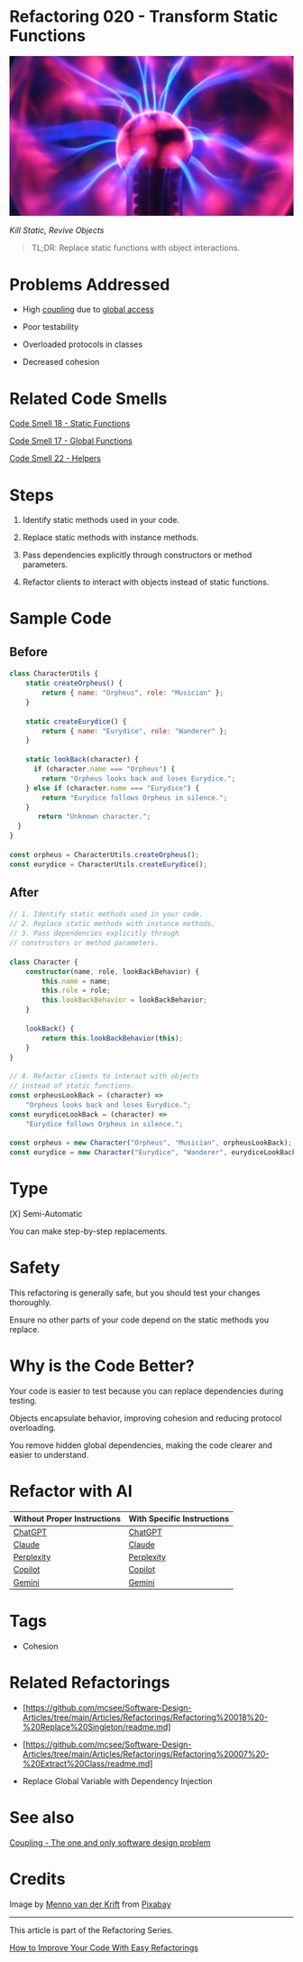 # Refactoring 020 - Transform Static Functions

![Refactoring 020 - Transform Static Functions](Refactoring%20020%20-%20Transform%20Static%20Functions.jpg)

*Kill Static, Revive Objects*

> TL;DR: Replace static functions with object interactions.

# Problems Addressed

- High [coupling](https://github.com/mcsee/Software-Design-Articles/tree/main/Articles/Theory/Coupling%20-%20The%20one%20and%20only%20software%20design%20problem/readme.md) due to [global access](https://github.com/mcsee/Software-Design-Articles/tree/main/Articles/Code%20Smells/Code%20Smell%2018%20-%20Static%20Functions/readme.md)

- Poor testability

- Overloaded protocols in classes

- Decreased cohesion

# Related Code Smells

[Code Smell 18 - Static Functions](https://github.com/mcsee/Software-Design-Articles/tree/main/Articles/Code%20Smells/Code%20Smell%2018%20-%20Static%20Functions/readme.md)

[Code Smell 17 - Global Functions](https://github.com/mcsee/Software-Design-Articles/tree/main/Articles/Code%20Smells/Code%20Smell%2017%20-%20Global%20Functions/readme.md)

[Code Smell 22 - Helpers](https://github.com/mcsee/Software-Design-Articles/tree/main/Articles/Code%20Smells/Code%20Smell%2022%20-%20Helpers/readme.md)

# Steps

1. Identify static methods used in your code.

2. Replace static methods with instance methods.

3. Pass dependencies explicitly through constructors or method parameters.

4. Refactor clients to interact with objects instead of static functions.

# Sample Code

## Before

<!-- [Gist Url](https://gist.github.com/mcsee/cf849ddce7e7fff8f3daad3c9973bf70) -->

```javascript
class CharacterUtils {
    static createOrpheus() {
        return { name: "Orpheus", role: "Musician" };
    }

    static createEurydice() {
        return { name: "Eurydice", role: "Wanderer" };
    }
    
    static lookBack(character) {
      if (character.name === "Orpheus") {
        return "Orpheus looks back and loses Eurydice.";
    } else if (character.name === "Eurydice") {
        return "Eurydice follows Orpheus in silence.";
    }
       return "Unknown character.";
  }
}

const orpheus = CharacterUtils.createOrpheus();
const eurydice = CharacterUtils.createEurydice();
```

## After

<!-- [Gist Url](https://gist.github.com/mcsee/ead99192e8a822b36ff77cb4eeef0b34) -->

```typescript
// 1. Identify static methods used in your code.
// 2. Replace static methods with instance methods.
// 3. Pass dependencies explicitly through
// constructors or method parameters.

class Character {
    constructor(name, role, lookBackBehavior) {
        this.name = name;
        this.role = role;
        this.lookBackBehavior = lookBackBehavior;
    }

    lookBack() {
        return this.lookBackBehavior(this);
    }
}

// 4. Refactor clients to interact with objects 
// instead of static functions.
const orpheusLookBack = (character) =>
    "Orpheus looks back and loses Eurydice.";
const eurydiceLookBack = (character) =>
    "Eurydice follows Orpheus in silence.";

const orpheus = new Character("Orpheus", "Musician", orpheusLookBack);
const eurydice = new Character("Eurydice", "Wanderer", eurydiceLookBack);
```

# Type

[X] Semi-Automatic

You can make step-by-step replacements. 

# Safety

This refactoring is generally safe, but you should test your changes thoroughly.

Ensure no other parts of your code depend on the static methods you replace.

# Why is the Code Better?

Your code is easier to test because you can replace dependencies during testing.

Objects encapsulate behavior, improving cohesion and reducing protocol overloading.

You remove hidden global dependencies, making the code clearer and easier to understand.

# Refactor with AI

| Without Proper Instructions    | With Specific Instructions |
| -------- | ------- |
| [ChatGPT](https://chat.openai.com/?q=Correct+and+explain+this+code%3A+%60%60%60typescript%0D%0A%2F%2F+1.+Identify+static+methods+used+in+your+code.%0D%0A%2F%2F+2.+Replace+static+methods+with+instance+methods.%0D%0A%2F%2F+3.+Pass+dependencies+explicitly+through%0D%0A%2F%2F+constructors+or+method+parameters.%0D%0A%0D%0Aclass+Character+%7B%0D%0A++++constructor%28name%2C+role%2C+lookBackBehavior%29+%7B%0D%0A++++++++this.name+%3D+name%3B%0D%0A++++++++this.role+%3D+role%3B%0D%0A++++++++this.lookBackBehavior+%3D+lookBackBehavior%3B%0D%0A++++%7D%0D%0A%0D%0A++++lookBack%28%29+%7B%0D%0A++++++++return+this.lookBackBehavior%28this%29%3B%0D%0A++++%7D%0D%0A%7D%0D%0A%0D%0A%2F%2F+4.+Refactor+clients+to+interact+with+objects+%0D%0A%2F%2F+instead+of+static+functions.%0D%0Aconst+orpheusLookBack+%3D+%28character%29+%3D%3E%0D%0A++++%22Orpheus+looks+back+and+loses+Eurydice.%22%3B%0D%0Aconst+eurydiceLookBack+%3D+%28character%29+%3D%3E%0D%0A++++%22Eurydice+follows+Orpheus+in+silence.%22%3B%0D%0A%0D%0Aconst+orpheus+%3D+new+Character%28%22Orpheus%22%2C+%22Musician%22%2C+orpheusLookBack%29%3B%0D%0Aconst+eurydice+%3D+new+Character%28%22Eurydice%22%2C+%22Wanderer%22%2C+eurydiceLookBack%29%3B%0D%0A%60%60%60) | [ChatGPT](https://chat.openai.com/?q=1.+Identify+static+methods+used+in+your+code.+2.+Replace+static+methods+with+instance+methods.+3.+Pass+dependencies+explicitly+through+constructors+or+method+parameters.+4.+Refactor+clients+to+interact+with+objects+instead+of+static+functions.%3A+%60%60%60typescript%0D%0A%2F%2F+1.+Identify+static+methods+used+in+your+code.%0D%0A%2F%2F+2.+Replace+static+methods+with+instance+methods.%0D%0A%2F%2F+3.+Pass+dependencies+explicitly+through%0D%0A%2F%2F+constructors+or+method+parameters.%0D%0A%0D%0Aclass+Character+%7B%0D%0A++++constructor%28name%2C+role%2C+lookBackBehavior%29+%7B%0D%0A++++++++this.name+%3D+name%3B%0D%0A++++++++this.role+%3D+role%3B%0D%0A++++++++this.lookBackBehavior+%3D+lookBackBehavior%3B%0D%0A++++%7D%0D%0A%0D%0A++++lookBack%28%29+%7B%0D%0A++++++++return+this.lookBackBehavior%28this%29%3B%0D%0A++++%7D%0D%0A%7D%0D%0A%0D%0A%2F%2F+4.+Refactor+clients+to+interact+with+objects+%0D%0A%2F%2F+instead+of+static+functions.%0D%0Aconst+orpheusLookBack+%3D+%28character%29+%3D%3E%0D%0A++++%22Orpheus+looks+back+and+loses+Eurydice.%22%3B%0D%0Aconst+eurydiceLookBack+%3D+%28character%29+%3D%3E%0D%0A++++%22Eurydice+follows+Orpheus+in+silence.%22%3B%0D%0A%0D%0Aconst+orpheus+%3D+new+Character%28%22Orpheus%22%2C+%22Musician%22%2C+orpheusLookBack%29%3B%0D%0Aconst+eurydice+%3D+new+Character%28%22Eurydice%22%2C+%22Wanderer%22%2C+eurydiceLookBack%29%3B%0D%0A%60%60%60) |
| [Claude](https://claude.ai/new?q=Correct+and+explain+this+code%3A+%60%60%60typescript%0D%0A%2F%2F+1.+Identify+static+methods+used+in+your+code.%0D%0A%2F%2F+2.+Replace+static+methods+with+instance+methods.%0D%0A%2F%2F+3.+Pass+dependencies+explicitly+through%0D%0A%2F%2F+constructors+or+method+parameters.%0D%0A%0D%0Aclass+Character+%7B%0D%0A++++constructor%28name%2C+role%2C+lookBackBehavior%29+%7B%0D%0A++++++++this.name+%3D+name%3B%0D%0A++++++++this.role+%3D+role%3B%0D%0A++++++++this.lookBackBehavior+%3D+lookBackBehavior%3B%0D%0A++++%7D%0D%0A%0D%0A++++lookBack%28%29+%7B%0D%0A++++++++return+this.lookBackBehavior%28this%29%3B%0D%0A++++%7D%0D%0A%7D%0D%0A%0D%0A%2F%2F+4.+Refactor+clients+to+interact+with+objects+%0D%0A%2F%2F+instead+of+static+functions.%0D%0Aconst+orpheusLookBack+%3D+%28character%29+%3D%3E%0D%0A++++%22Orpheus+looks+back+and+loses+Eurydice.%22%3B%0D%0Aconst+eurydiceLookBack+%3D+%28character%29+%3D%3E%0D%0A++++%22Eurydice+follows+Orpheus+in+silence.%22%3B%0D%0A%0D%0Aconst+orpheus+%3D+new+Character%28%22Orpheus%22%2C+%22Musician%22%2C+orpheusLookBack%29%3B%0D%0Aconst+eurydice+%3D+new+Character%28%22Eurydice%22%2C+%22Wanderer%22%2C+eurydiceLookBack%29%3B%0D%0A%60%60%60) | [Claude](https://claude.ai/new?q=1.+Identify+static+methods+used+in+your+code.+2.+Replace+static+methods+with+instance+methods.+3.+Pass+dependencies+explicitly+through+constructors+or+method+parameters.+4.+Refactor+clients+to+interact+with+objects+instead+of+static+functions.%3A+%60%60%60typescript%0D%0A%2F%2F+1.+Identify+static+methods+used+in+your+code.%0D%0A%2F%2F+2.+Replace+static+methods+with+instance+methods.%0D%0A%2F%2F+3.+Pass+dependencies+explicitly+through%0D%0A%2F%2F+constructors+or+method+parameters.%0D%0A%0D%0Aclass+Character+%7B%0D%0A++++constructor%28name%2C+role%2C+lookBackBehavior%29+%7B%0D%0A++++++++this.name+%3D+name%3B%0D%0A++++++++this.role+%3D+role%3B%0D%0A++++++++this.lookBackBehavior+%3D+lookBackBehavior%3B%0D%0A++++%7D%0D%0A%0D%0A++++lookBack%28%29+%7B%0D%0A++++++++return+this.lookBackBehavior%28this%29%3B%0D%0A++++%7D%0D%0A%7D%0D%0A%0D%0A%2F%2F+4.+Refactor+clients+to+interact+with+objects+%0D%0A%2F%2F+instead+of+static+functions.%0D%0Aconst+orpheusLookBack+%3D+%28character%29+%3D%3E%0D%0A++++%22Orpheus+looks+back+and+loses+Eurydice.%22%3B%0D%0Aconst+eurydiceLookBack+%3D+%28character%29+%3D%3E%0D%0A++++%22Eurydice+follows+Orpheus+in+silence.%22%3B%0D%0A%0D%0Aconst+orpheus+%3D+new+Character%28%22Orpheus%22%2C+%22Musician%22%2C+orpheusLookBack%29%3B%0D%0Aconst+eurydice+%3D+new+Character%28%22Eurydice%22%2C+%22Wanderer%22%2C+eurydiceLookBack%29%3B%0D%0A%60%60%60) |
| [Perplexity](https://perplexity.ai/?q=Correct+and+explain+this+code%3A+%60%60%60typescript%0D%0A%2F%2F+1.+Identify+static+methods+used+in+your+code.%0D%0A%2F%2F+2.+Replace+static+methods+with+instance+methods.%0D%0A%2F%2F+3.+Pass+dependencies+explicitly+through%0D%0A%2F%2F+constructors+or+method+parameters.%0D%0A%0D%0Aclass+Character+%7B%0D%0A++++constructor%28name%2C+role%2C+lookBackBehavior%29+%7B%0D%0A++++++++this.name+%3D+name%3B%0D%0A++++++++this.role+%3D+role%3B%0D%0A++++++++this.lookBackBehavior+%3D+lookBackBehavior%3B%0D%0A++++%7D%0D%0A%0D%0A++++lookBack%28%29+%7B%0D%0A++++++++return+this.lookBackBehavior%28this%29%3B%0D%0A++++%7D%0D%0A%7D%0D%0A%0D%0A%2F%2F+4.+Refactor+clients+to+interact+with+objects+%0D%0A%2F%2F+instead+of+static+functions.%0D%0Aconst+orpheusLookBack+%3D+%28character%29+%3D%3E%0D%0A++++%22Orpheus+looks+back+and+loses+Eurydice.%22%3B%0D%0Aconst+eurydiceLookBack+%3D+%28character%29+%3D%3E%0D%0A++++%22Eurydice+follows+Orpheus+in+silence.%22%3B%0D%0A%0D%0Aconst+orpheus+%3D+new+Character%28%22Orpheus%22%2C+%22Musician%22%2C+orpheusLookBack%29%3B%0D%0Aconst+eurydice+%3D+new+Character%28%22Eurydice%22%2C+%22Wanderer%22%2C+eurydiceLookBack%29%3B%0D%0A%60%60%60) | [Perplexity](https://perplexity.ai/?q=1.+Identify+static+methods+used+in+your+code.+2.+Replace+static+methods+with+instance+methods.+3.+Pass+dependencies+explicitly+through+constructors+or+method+parameters.+4.+Refactor+clients+to+interact+with+objects+instead+of+static+functions.%3A+%60%60%60typescript%0D%0A%2F%2F+1.+Identify+static+methods+used+in+your+code.%0D%0A%2F%2F+2.+Replace+static+methods+with+instance+methods.%0D%0A%2F%2F+3.+Pass+dependencies+explicitly+through%0D%0A%2F%2F+constructors+or+method+parameters.%0D%0A%0D%0Aclass+Character+%7B%0D%0A++++constructor%28name%2C+role%2C+lookBackBehavior%29+%7B%0D%0A++++++++this.name+%3D+name%3B%0D%0A++++++++this.role+%3D+role%3B%0D%0A++++++++this.lookBackBehavior+%3D+lookBackBehavior%3B%0D%0A++++%7D%0D%0A%0D%0A++++lookBack%28%29+%7B%0D%0A++++++++return+this.lookBackBehavior%28this%29%3B%0D%0A++++%7D%0D%0A%7D%0D%0A%0D%0A%2F%2F+4.+Refactor+clients+to+interact+with+objects+%0D%0A%2F%2F+instead+of+static+functions.%0D%0Aconst+orpheusLookBack+%3D+%28character%29+%3D%3E%0D%0A++++%22Orpheus+looks+back+and+loses+Eurydice.%22%3B%0D%0Aconst+eurydiceLookBack+%3D+%28character%29+%3D%3E%0D%0A++++%22Eurydice+follows+Orpheus+in+silence.%22%3B%0D%0A%0D%0Aconst+orpheus+%3D+new+Character%28%22Orpheus%22%2C+%22Musician%22%2C+orpheusLookBack%29%3B%0D%0Aconst+eurydice+%3D+new+Character%28%22Eurydice%22%2C+%22Wanderer%22%2C+eurydiceLookBack%29%3B%0D%0A%60%60%60) |
| [Copilot](https://www.bing.com/chat?showconv=1&sendquery=1&q=Correct+and+explain+this+code%3A+%60%60%60typescript%0D%0A%2F%2F+1.+Identify+static+methods+used+in+your+code.%0D%0A%2F%2F+2.+Replace+static+methods+with+instance+methods.%0D%0A%2F%2F+3.+Pass+dependencies+explicitly+through%0D%0A%2F%2F+constructors+or+method+parameters.%0D%0A%0D%0Aclass+Character+%7B%0D%0A++++constructor%28name%2C+role%2C+lookBackBehavior%29+%7B%0D%0A++++++++this.name+%3D+name%3B%0D%0A++++++++this.role+%3D+role%3B%0D%0A++++++++this.lookBackBehavior+%3D+lookBackBehavior%3B%0D%0A++++%7D%0D%0A%0D%0A++++lookBack%28%29+%7B%0D%0A++++++++return+this.lookBackBehavior%28this%29%3B%0D%0A++++%7D%0D%0A%7D%0D%0A%0D%0A%2F%2F+4.+Refactor+clients+to+interact+with+objects+%0D%0A%2F%2F+instead+of+static+functions.%0D%0Aconst+orpheusLookBack+%3D+%28character%29+%3D%3E%0D%0A++++%22Orpheus+looks+back+and+loses+Eurydice.%22%3B%0D%0Aconst+eurydiceLookBack+%3D+%28character%29+%3D%3E%0D%0A++++%22Eurydice+follows+Orpheus+in+silence.%22%3B%0D%0A%0D%0Aconst+orpheus+%3D+new+Character%28%22Orpheus%22%2C+%22Musician%22%2C+orpheusLookBack%29%3B%0D%0Aconst+eurydice+%3D+new+Character%28%22Eurydice%22%2C+%22Wanderer%22%2C+eurydiceLookBack%29%3B%0D%0A%60%60%60) | [Copilot](https://www.bing.com/chat?showconv=1&sendquery=1&q=1.+Identify+static+methods+used+in+your+code.+2.+Replace+static+methods+with+instance+methods.+3.+Pass+dependencies+explicitly+through+constructors+or+method+parameters.+4.+Refactor+clients+to+interact+with+objects+instead+of+static+functions.%3A+%60%60%60typescript%0D%0A%2F%2F+1.+Identify+static+methods+used+in+your+code.%0D%0A%2F%2F+2.+Replace+static+methods+with+instance+methods.%0D%0A%2F%2F+3.+Pass+dependencies+explicitly+through%0D%0A%2F%2F+constructors+or+method+parameters.%0D%0A%0D%0Aclass+Character+%7B%0D%0A++++constructor%28name%2C+role%2C+lookBackBehavior%29+%7B%0D%0A++++++++this.name+%3D+name%3B%0D%0A++++++++this.role+%3D+role%3B%0D%0A++++++++this.lookBackBehavior+%3D+lookBackBehavior%3B%0D%0A++++%7D%0D%0A%0D%0A++++lookBack%28%29+%7B%0D%0A++++++++return+this.lookBackBehavior%28this%29%3B%0D%0A++++%7D%0D%0A%7D%0D%0A%0D%0A%2F%2F+4.+Refactor+clients+to+interact+with+objects+%0D%0A%2F%2F+instead+of+static+functions.%0D%0Aconst+orpheusLookBack+%3D+%28character%29+%3D%3E%0D%0A++++%22Orpheus+looks+back+and+loses+Eurydice.%22%3B%0D%0Aconst+eurydiceLookBack+%3D+%28character%29+%3D%3E%0D%0A++++%22Eurydice+follows+Orpheus+in+silence.%22%3B%0D%0A%0D%0Aconst+orpheus+%3D+new+Character%28%22Orpheus%22%2C+%22Musician%22%2C+orpheusLookBack%29%3B%0D%0Aconst+eurydice+%3D+new+Character%28%22Eurydice%22%2C+%22Wanderer%22%2C+eurydiceLookBack%29%3B%0D%0A%60%60%60) |
| [Gemini](https://gemini.google.com/?q=Correct+and+explain+this+code%3A+%60%60%60typescript%0D%0A%2F%2F+1.+Identify+static+methods+used+in+your+code.%0D%0A%2F%2F+2.+Replace+static+methods+with+instance+methods.%0D%0A%2F%2F+3.+Pass+dependencies+explicitly+through%0D%0A%2F%2F+constructors+or+method+parameters.%0D%0A%0D%0Aclass+Character+%7B%0D%0A++++constructor%28name%2C+role%2C+lookBackBehavior%29+%7B%0D%0A++++++++this.name+%3D+name%3B%0D%0A++++++++this.role+%3D+role%3B%0D%0A++++++++this.lookBackBehavior+%3D+lookBackBehavior%3B%0D%0A++++%7D%0D%0A%0D%0A++++lookBack%28%29+%7B%0D%0A++++++++return+this.lookBackBehavior%28this%29%3B%0D%0A++++%7D%0D%0A%7D%0D%0A%0D%0A%2F%2F+4.+Refactor+clients+to+interact+with+objects+%0D%0A%2F%2F+instead+of+static+functions.%0D%0Aconst+orpheusLookBack+%3D+%28character%29+%3D%3E%0D%0A++++%22Orpheus+looks+back+and+loses+Eurydice.%22%3B%0D%0Aconst+eurydiceLookBack+%3D+%28character%29+%3D%3E%0D%0A++++%22Eurydice+follows+Orpheus+in+silence.%22%3B%0D%0A%0D%0Aconst+orpheus+%3D+new+Character%28%22Orpheus%22%2C+%22Musician%22%2C+orpheusLookBack%29%3B%0D%0Aconst+eurydice+%3D+new+Character%28%22Eurydice%22%2C+%22Wanderer%22%2C+eurydiceLookBack%29%3B%0D%0A%60%60%60) | [Gemini](https://gemini.google.com/?q=1.+Identify+static+methods+used+in+your+code.+2.+Replace+static+methods+with+instance+methods.+3.+Pass+dependencies+explicitly+through+constructors+or+method+parameters.+4.+Refactor+clients+to+interact+with+objects+instead+of+static+functions.%3A+%60%60%60typescript%0D%0A%2F%2F+1.+Identify+static+methods+used+in+your+code.%0D%0A%2F%2F+2.+Replace+static+methods+with+instance+methods.%0D%0A%2F%2F+3.+Pass+dependencies+explicitly+through%0D%0A%2F%2F+constructors+or+method+parameters.%0D%0A%0D%0Aclass+Character+%7B%0D%0A++++constructor%28name%2C+role%2C+lookBackBehavior%29+%7B%0D%0A++++++++this.name+%3D+name%3B%0D%0A++++++++this.role+%3D+role%3B%0D%0A++++++++this.lookBackBehavior+%3D+lookBackBehavior%3B%0D%0A++++%7D%0D%0A%0D%0A++++lookBack%28%29+%7B%0D%0A++++++++return+this.lookBackBehavior%28this%29%3B%0D%0A++++%7D%0D%0A%7D%0D%0A%0D%0A%2F%2F+4.+Refactor+clients+to+interact+with+objects+%0D%0A%2F%2F+instead+of+static+functions.%0D%0Aconst+orpheusLookBack+%3D+%28character%29+%3D%3E%0D%0A++++%22Orpheus+looks+back+and+loses+Eurydice.%22%3B%0D%0Aconst+eurydiceLookBack+%3D+%28character%29+%3D%3E%0D%0A++++%22Eurydice+follows+Orpheus+in+silence.%22%3B%0D%0A%0D%0Aconst+orpheus+%3D+new+Character%28%22Orpheus%22%2C+%22Musician%22%2C+orpheusLookBack%29%3B%0D%0Aconst+eurydice+%3D+new+Character%28%22Eurydice%22%2C+%22Wanderer%22%2C+eurydiceLookBack%29%3B%0D%0A%60%60%60) | 

# Tags

- Cohesion

# Related Refactorings

- [https://github.com/mcsee/Software-Design-Articles/tree/main/Articles/Refactorings/Refactoring%20018%20-%20Replace%20Singleton/readme.md]

- [https://github.com/mcsee/Software-Design-Articles/tree/main/Articles/Refactorings/Refactoring%20007%20-%20Extract%20Class/readme.md]

- Replace Global Variable with Dependency Injection

# See also

[Coupling - The one and only software design problem](https://github.com/mcsee/Software-Design-Articles/tree/main/Articles/Theory/Coupling%20-%20The%20one%20and%20only%20software%20design%20problem/readme.md)

# Credits				    

Image by [Menno van der Krift](https://pixabay.com/users/mennonisute-2044891/) from [Pixabay](https://pixabay.com/)
  
* * * 

This article is part of the Refactoring Series.

[How to Improve Your Code With Easy Refactorings](https://github.com/mcsee/Software-Design-Articles/tree/main/Articles/Refactorings/How%20to%20Improve%20your%20Code%20With%20Easy%20Refactorings/readme.md)